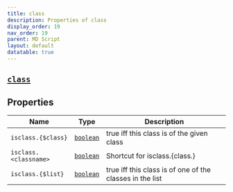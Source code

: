 ```yaml
---
title: class
description: Properties of class
display_order: 19
nav_order: 19
parent: MD Script
layout: default
datatable: true
---
```


##  [`class`](./class.html) 


## Properties

| Name | Type | Description |
|------|------|-------------|
| `isclass.{$class}` | [`boolean`](./boolean.html) | true iff this class is of the given class |
| `isclass.<classname>` | [`boolean`](./boolean.html) | Shortcut for isclass.{class.<classname>} |
| `isclass.{$list}` | [`boolean`](./boolean.html) | true iff this class is of one of the classes in the list |



